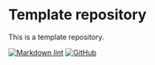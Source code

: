# Template repository

This is a template repository.

[![Markdown lint](https://github.com/aifrak/template-repo/actions/workflows/markdown-lint.yml/badge.svg)](https://github.com/aifrak/template-repo/actions/workflows/markdown-lint.yml)
[![GitHub](https://img.shields.io/github/license/aifrak/template-repo?color=blue)](https://github.com/aifrak/template-repo/blob/master/LICENSE)
